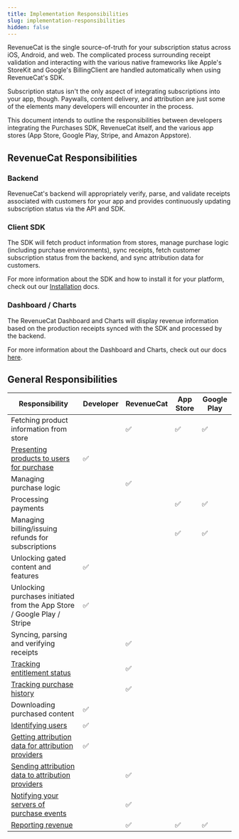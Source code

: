 ```yaml
---
title: Implementation Responsibilities
slug: implementation-responsibilities
hidden: false
---
```


RevenueCat is the single source-of-truth for your subscription status across iOS, Android, and web. The complicated process surrounding receipt validation and interacting with the various native frameworks like Apple's StoreKit and Google's BillingClient are handled automatically when using RevenueCat's SDK.

Subscription status isn't the only aspect of integrating subscriptions into your app, though. Paywalls, content delivery, and attribution are just some of the elements many developers will encounter in the process.

This document intends to outline the responsibilities between developers integrating the Purchases SDK, RevenueCat itself, and the various app stores (App Store, Google Play, Stripe, and Amazon Appstore).

## RevenueCat Responsibilities

### Backend

RevenueCat's backend will appropriately verify, parse, and validate receipts associated with customers for your app and provides continuously updating subscription status via the API and SDK.

### Client SDK

The SDK will fetch product information from stores, manage purchase logic (including purchase environments), sync receipts, fetch customer subscription status from the backend, and sync attribution data for customers.

For more information about the SDK and how to install it for your platform, check out our [Installation](/getting-started/installation) docs.

### Dashboard / Charts

The RevenueCat Dashboard and Charts will display revenue information based on the production receipts synced with the SDK and processed by the backend.

For more information about the Dashboard and Charts, check out our docs [here](/dashboard-and-metrics/overview).

## General Responsibilities

| Responsibility                                                                    | Developer | RevenueCat | App Store | Google Play |
| --------------------------------------------------------------------------------- | --------- | ---------- | --------- | ----------- |
| Fetching product information from store                                           |           | ✅         | ✅        | ✅          |
| [Presenting products to users for purchase](/getting-started/displaying-products) | ✅        |            |           |             |
| Managing purchase logic                                                           |           | ✅         |           |             |
| Processing payments                                                               |           |            | ✅        | ✅          |
| Managing billing/issuing refunds for subscriptions                                |           |            | ✅        | ✅          |
| Unlocking gated content and features                                              | ✅        |            |           |             |
| Unlocking purchases initiated from the App Store / Google Play / Stripe           | ✅        |            |           |             |
| Syncing, parsing and verifying receipts                                           |           | ✅         |           |             |
| [Tracking entitlement status](/customers/customer-info)                           |           | ✅         |           |             |
| [Tracking purchase history](/dashboard-and-metrics/customer-profile)              |           | ✅         |           |             |
| Downloading purchased content                                                     | ✅        |            |           |             |
| [Identifying users](/customers/user-ids)                                          | ✅        |            |           |             |
| [Getting attribution data for attribution providers](/integrations/attribution)   | ✅        |            |           |             |
| [Sending attribution data to attribution providers](/integrations/attribution)    |           | ✅         |           |             |
| [Notifying your servers of purchase events](/integrations/webhooks)               |           | ✅         |           |             |
| [Reporting revenue](/dashboard-and-metrics/charts)                                |           | ✅         | ✅        | ✅          |
